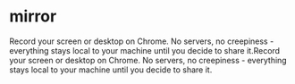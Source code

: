 # mirror
Record your screen or desktop on Chrome. No servers, no creepiness - everything stays local to your machine until you decide to share it.Record your screen or desktop on Chrome. No servers, no creepiness - everything stays local to your machine until you decide to share it.
